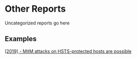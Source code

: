 # Other Reports

Uncategorized reports go here

## Examples
[[2019] - MitM attacks on HSTS-protected hosts are possible](https://hackerone.com/reports/461780)